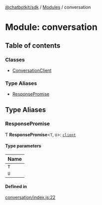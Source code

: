 [@chatbotkit/sdk](../README.md) / [Modules](../modules.md) / conversation

# Module: conversation

## Table of contents

### Classes

- [ConversationClient](../classes/conversation.ConversationClient.md)

### Type Aliases

- [ResponsePromise](conversation.md#responsepromise)

## Type Aliases

### ResponsePromise

Ƭ **ResponsePromise**\<`T`, `U`\>: [`client`](client.md)

#### Type parameters

| Name |
| :------ |
| `T` |
| `U` |

#### Defined in

[conversation/index.js:22](https://github.com/chatbotkit/node-sdk/blob/main/packages/sdk/src/conversation/index.js#L22)
